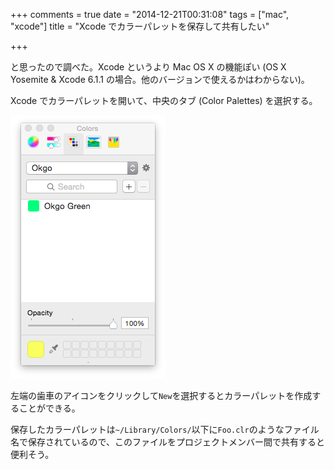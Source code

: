 +++
comments = true
date = "2014-12-21T00:31:08"
tags = ["mac", "xcode"]
title = "Xcode でカラーパレットを保存して共有したい"

+++

と思ったので調べた。Xcode というより Mac OS X の機能ぽい (OS X Yosemite & Xcode 6.1.1 の場合。他のバージョンで使えるかはわからない)。

<!--more-->

Xcode でカラーパレットを開いて、中央のタブ (Color Palettes) を選択する。

![](/images/post/osx-color-palettes-1.png)

左端の歯車のアイコンをクリックして`New`を選択するとカラーパレットを作成することができる。

保存したカラーパレットは`~/Library/Colors/`以下に`Foo.clr`のようなファイル名で保存されているので、このファイルをプロジェクトメンバー間で共有すると便利そう。

